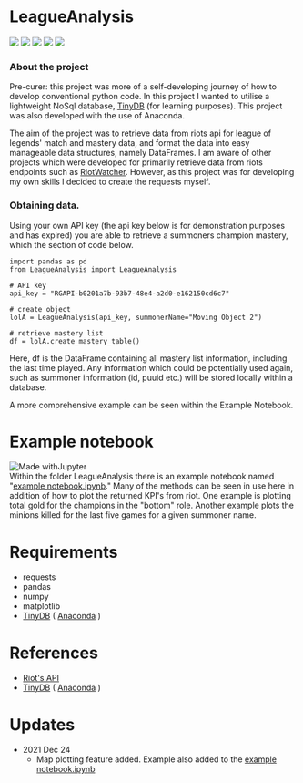 
# LeagueAnalysis

![](https://img.shields.io/pypi/status/ansicolortags.svg)   ![](https://img.shields.io/pypi/l/ansicolortags.svg) ![](https://img.shields.io/badge/Made%20with-Python-1f425f.svg)  ![](https://img.shields.io/badge/Made%20with%20-Anaconda-limegreen) ![](https://img.shields.io/badge/code%20style-black-black.svg)

### About the project 
Pre-curer: this project was more of a self-developing journey of how to develop conventional python code.  In this project I wanted to utilise a lightweight NoSql database, [TinyDB](https://pypi.org/project/tinydb/) (for learning purposes).  This project was also developed with the use of Anaconda.

The aim of the project was to retrieve data from riots api for league of legends' match and mastery data, and format the data into easy manageable data structures, namely DataFrames. I am aware of other projects which were developed for primarily retrieve data from riots endpoints such as [RiotWatcher](https://riot-watcher.readthedocs.io/en/latest/).  However, as this project was for developing my own skills I decided to create the requests myself. 

### Obtaining data.

Using your own API key (the api key below is for demonstration purposes and has expired) you are able to retrieve a summoners champion mastery, which the section of code below.

	import pandas as pd
	from LeagueAnalysis import LeagueAnalysis

	# API key
	api_key = "RGAPI-b0201a7b-93b7-48e4-a2d0-e162150cd6c7"

	# create object 
	lolA = LeagueAnalysis(api_key, summonerName="Moving Object 2")

	# retrieve mastery list
	df = lolA.create_mastery_table()

Here, df is the DataFrame containing all mastery list information, including the last time played.  Any information which could be potentially used again, such as summoner information (id, puuid etc.) will be stored locally within a database. 

A more comprehensive example can be seen within the Example Notebook. 
 
# Example notebook
 ![Made withJupyter](https://img.shields.io/badge/Made%20with-Jupyter-orange.svg)  
Within the folder LeagueAnalysis there is an example notebook named "[example notebook.ipynb](https://github.com/cbostock/LeagueAnalysis/blob/main/LeagueAnalysis/example%20notebook.ipynb)."  Many of the methods can be seen in use here in addition of how to plot the returned KPI's from riot.  One example is plotting total gold for the champions in the "bottom" role.  Another example plots the minions killed for the last five games for a given summoner name. 

# Requirements

- requests
- pandas
- numpy
- matplotlib
- [TinyDB](https://pypi.org/project/tinydb/) ( [Anaconda](https://anaconda.org/conda-forge/tinydb) ) 

# References
- [Riot's API](https://developer.riotgames.com/)
- [TinyDB](https://pypi.org/project/tinydb/) ( [Anaconda](https://anaconda.org/conda-forge/tinydb) ) 

# Updates
 - 2021 Dec 24
   - Map plotting feature added. Example also added to the [example notebook.ipynb](https://github.com/cbostock/LeagueAnalysis/blob/main/LeagueAnalysis/example%20notebook.ipynb)
